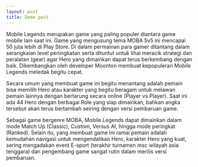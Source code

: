 ```yaml
---
layout: post
title: Demo post
---
```


Mobile Legends merupakan game yang paling populer diantara game mobile lain saat ini. Game yang mengusung tema MOBA 5v5 ini mencapai 50 juta lebih di Play Store. Di dalam permainan para gamer ditantang dalam serangkaian level peningkatan serta dituntut untuk lihai meracik strategi dan peralatan (gear) agar Hero yang dimainkan dapat terus berkembang dengan baik. Dikembangkan oleh developer Moonton membuat kepopuleran Mobile Legends meledak begitu cepat.

Secara umum yang membuat game ini begitu menantang adalah pemain bisa memilih Hero atau karakter yang begitu beragam untuk melawan pemain lainnya dengan bertarung secara online (Player vs Player). Saat ini ada 44 Hero dengan berbagai Role yang siap dimainkan, bahkan angka tersebut akan terus bertambah seiring dengan versi pembaruan game.

Sebagai game bergenre MOBA, Mobile Legends dapat dimainkan dalam mode Match Up  (Classic), Custom, Versus AI, hingga mode peringkat (Ranked). Selain itu, yang membuat game ini ramai pemain adalah kemudahan navigasi untuk mengendalikan Hero, karakter Hero yang kuat, sering mengadakan event E-sport (terakhir turnamen msc wilayah asia tenggara) dan pengembang game sangat rutin dalam merilis versi pembaruan.
